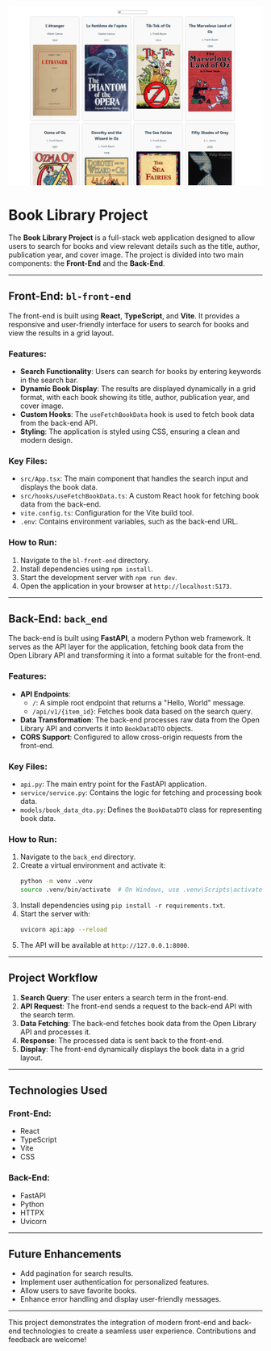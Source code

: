 ![alt text](image.png)
# Book Library Project

The **Book Library Project** is a full-stack web application designed to allow users to search for books and view relevant details such as the title, author, publication year, and cover image. The project is divided into two main components: the **Front-End** and the **Back-End**.

---

## Front-End: `bl-front-end`

The front-end is built using **React**, **TypeScript**, and **Vite**. It provides a responsive and user-friendly interface for users to search for books and view the results in a grid layout.

### Features:
- **Search Functionality**: Users can search for books by entering keywords in the search bar.
- **Dynamic Book Display**: The results are displayed dynamically in a grid format, with each book showing its title, author, publication year, and cover image.
- **Custom Hooks**: The `useFetchBookData` hook is used to fetch book data from the back-end API.
- **Styling**: The application is styled using CSS, ensuring a clean and modern design.

### Key Files:
- `src/App.tsx`: The main component that handles the search input and displays the book data.
- `src/hooks/useFetchBookData.ts`: A custom React hook for fetching book data from the back-end.
- `vite.config.ts`: Configuration for the Vite build tool.
- `.env`: Contains environment variables, such as the back-end URL.

### How to Run:
1. Navigate to the `bl-front-end` directory.
2. Install dependencies using `npm install`.
3. Start the development server with `npm run dev`.
4. Open the application in your browser at `http://localhost:5173`.

---

## Back-End: `back_end`

The back-end is built using **FastAPI**, a modern Python web framework. It serves as the API layer for the application, fetching book data from the Open Library API and transforming it into a format suitable for the front-end.

### Features:
- **API Endpoints**:
    - `/`: A simple root endpoint that returns a "Hello, World" message.
    - `/api/v1/{item_id}`: Fetches book data based on the search query.
- **Data Transformation**: The back-end processes raw data from the Open Library API and converts it into `BookDataDTO` objects.
- **CORS Support**: Configured to allow cross-origin requests from the front-end.

### Key Files:
- `api.py`: The main entry point for the FastAPI application.
- `service/service.py`: Contains the logic for fetching and processing book data.
- `models/book_data_dto.py`: Defines the `BookDataDTO` class for representing book data.

### How to Run:
1. Navigate to the `back_end` directory.
2. Create a virtual environment and activate it:
     ```bash
     python -m venv .venv
     source .venv/bin/activate  # On Windows, use .venv\Scripts\activate
     ```
3. Install dependencies using `pip install -r requirements.txt`.
4. Start the server with:
     ```bash
     uvicorn api:app --reload
     ```
5. The API will be available at `http://127.0.0.1:8000`.

---

## Project Workflow

1. **Search Query**: The user enters a search term in the front-end.
2. **API Request**: The front-end sends a request to the back-end API with the search term.
3. **Data Fetching**: The back-end fetches book data from the Open Library API and processes it.
4. **Response**: The processed data is sent back to the front-end.
5. **Display**: The front-end dynamically displays the book data in a grid layout.

---

## Technologies Used

### Front-End:
- React
- TypeScript
- Vite
- CSS

### Back-End:
- FastAPI
- Python
- HTTPX
- Uvicorn

---

## Future Enhancements
- Add pagination for search results.
- Implement user authentication for personalized features.
- Allow users to save favorite books.
- Enhance error handling and display user-friendly messages.

---

This project demonstrates the integration of modern front-end and back-end technologies to create a seamless user experience. Contributions and feedback are welcome!  